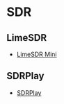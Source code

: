 # SDR

## LimeSDR

- [LimeSDR Mini](https://limemicro.com/products/boards/limesdr-mini/)

## SDRPlay

- [SDRPlay](https://www.sdrplay.com)

